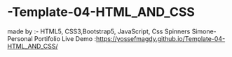 # -Template-04-HTML_AND_CSS
made by :- HTML5, CSS3,Bootstrap5, JavaScript, Css Spinners
Simone-Personal Portifolio
Live Demo :https://yossefmagdy.github.io/Template-04-HTML_AND_CSS/
